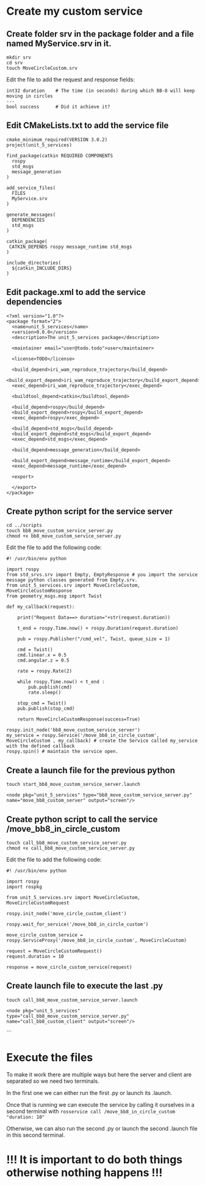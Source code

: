 # Create my custom service

## Create folder srv in the package folder and a file named MyService.srv in it.

```
mkdir srv
cd srv
touch MoveCircleCustom.srv
```
Edit the file to add the request and response fields:

```
int32 duration    # The time (in seconds) during which BB-8 will keep moving in circles
---
bool success      # Did it achieve it?
```

## Edit CMakeLists.txt to add the service file
```
cmake_minimum_required(VERSION 3.0.2)
project(unit_5_services)

find_package(catkin REQUIRED COMPONENTS
  rospy
  std_msgs
  message_generation
)

add_service_files(
  FILES
  MyService.srv
)

generate_messages(
  DEPENDENCIES
  std_msgs
)

catkin_package(
 CATKIN_DEPENDS rospy message_runtime std_msgs
)

include_directories(
  ${catkin_INCLUDE_DIRS}
)
```
## Edit package.xml to add the service dependencies

```
<?xml version="1.0"?>
<package format="2">
  <name>unit_5_services</name>
  <version>0.0.0</version>
  <description>The unit_5_services package</description>

  <maintainer email="user@todo.todo">user</maintainer>

  <license>TODO</license>

  <build_depend>iri_wam_reproduce_trajectory</build_depend>
  <build_export_depend>iri_wam_reproduce_trajectory</build_export_depend>
  <exec_depend>iri_wam_reproduce_trajectory</exec_depend>

  <buildtool_depend>catkin</buildtool_depend>
  
  <build_depend>rospy</build_depend>
  <build_export_depend>rospy</build_export_depend>
  <exec_depend>rospy</exec_depend>

  <build_depend>std_msgs</build_depend>  
  <build_export_depend>std_msgs</build_export_depend>
  <exec_depend>std_msgs</exec_depend>

  <build_depend>message_generation</build_depend>

  <build_export_depend>message_runtime</build_export_depend>
  <exec_depend>message_runtime</exec_depend>

  <export>

  </export>
</package>
```

## Create python script for the service server

```
cd ../scripts
touch bb8_move_custom_service_server.py
chmod +x bb8_move_custom_service_server.py
```

Edit the file to add the following code:

```
#! /usr/bin/env python

import rospy
from std_srvs.srv import Empty, EmptyResponse # you import the service message python classes generated from Empty.srv.
from unit_5_services.srv import MoveCircleCustom, MoveCircleCustomResponse
from geometry_msgs.msg import Twist

def my_callback(request):

    print("Request Data==> duration="+str(request.duration))

    t_end = rospy.Time.now() + rospy.Duration(request.duration)

    pub = rospy.Publisher("/cmd_vel", Twist, queue_size = 1)

    cmd = Twist()
    cmd.linear.x = 0.5
    cmd.angular.z = 0.5

    rate = rospy.Rate(2)

    while rospy.Time.now() < t_end :
        pub.publish(cmd)
        rate.sleep()

    stop_cmd = Twist()
    pub.publish(stop_cmd)

    return MoveCircleCustomResponse(success=True)

rospy.init_node('bb8_move_custom_service_server') 
my_service = rospy.Service('/move_bb8_in_circle_custom', MoveCircleCustom , my_callback) # create the Service called my_service with the defined callback
rospy.spin() # maintain the service open.
```

## Create a launch file for the previous python

```
touch start_bb8_move_custom_service_server.launch
```

<launch>

    <node pkg="unit_5_services" type="bb8_move_custom_service_server.py" name="move_bb8_custom_server" output="screen"/>

</launch>

## Create python script to call the service /move_bb8_in_circle_custom

```
touch call_bb8_move_custom_service_server.py
chmod +x call_bb8_move_custom_service_server.py
```

Edit the file to add the following code:

```
#! /usr/bin/env python

import rospy
import rospkg

from unit_5_services.srv import MoveCircleCustom, MoveCircleCustomRequest

rospy.init_node('move_circle_custom_client')

rospy.wait_for_service('/move_bb8_in_circle_custom')

move_circle_custom_service = rospy.ServiceProxy('/move_bb8_in_circle_custom', MoveCircleCustom)

request = MoveCircleCustomRequest()
request.duration = 10

response = move_circle_custom_service(request)
```

## Create launch file to execute the last .py

```
touch call_bb8_move_custom_service_server.launch

```
<launch>

    <node pkg="unit_5_services" type="call_bb8_move_custom_service_server.py" name="call_bb8_custom_client" output="screen"/>

</launch>
```

# Execute the files

To make it work there are multiple ways but here the server and client are separated so we need two terminals.

In the first one we can either run the first .py or launch its .launch.

Once that is running we can execute the service by calling it ourselves in a second terminal with `rosservice call /move_bb8_in_circle_custom "duration: 10"`

Otherwise, we can also run the second .py or launch the second .launch file in this second terminal.

# **!!! It is important to do both things otherwise nothing happens !!!**